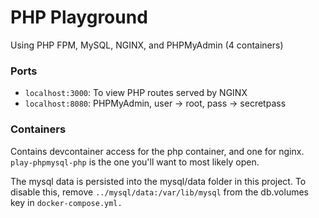 # PHP Playground

Using PHP FPM, MySQL, NGINX, and PHPMyAdmin (4 containers)

### Ports

- `localhost:3000`: To view PHP routes served by NGINX
- `localhost:8080`: PHPMyAdmin, user -> root, pass -> secretpass

### Containers

Contains devcontainer access for the php container, and one for nginx.
`play-phpmysql-php` is the one you'll want to most likely open.

The mysql data is persisted into the mysql/data folder in this project.
To disable this, remove `../mysql/data:/var/lib/mysql` from the db.volumes key
in `docker-compose.yml.`
